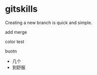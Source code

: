 # gitskills

Creating a new branch is quick and simple.

add merge

color test

buotn 

- 几个
- 到舒服

```